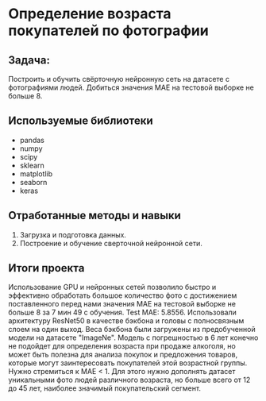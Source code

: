 # Определение возраста покупателей по фотографии

## Задача:

Построить и обучить свёрточную нейронную сеть на датасете с фотографиями людей.
Добиться значения MAE на тестовой выборке не больше 8.

## Используемые библиотеки
- pandas
- numpy
- scipy
- sklearn
- matplotlib
- seaborn
- keras

## Отработанные методы и навыки
1. Загрузка и подготовка данных.
2. Построение и обучение сверточной нейронной сети.

## Итоги проекта

Использование GPU и нейронных сетей позволило быстро и эффективно обработать большое количество фото с достижением поставленного перед нами значения MAE на тестовой выборке не больше 8 за 7 мин 49 с обучения. Test MAE: 5.8556. Использовали архитектуру ResNet50 в качестве бэкбона и головы с полносвязным слоем на один выход. Веса бэкбона были загружены из предобученной модели на датасете "ImageNe". Модель с погрешностью в 6 лет конечно не подойдет для определения возраста при продаже алкоголя, но может быть полезна для анализа покупок и предложения товаров, которые могут заинтересовать покупателей этой возрастной группы. Нужно стремиться к МАЕ < 1. Для этого нужно дополнять датасет уникальными фото людей различного возраста, но больше всего от 12 до 45 лет, наиболее значимый покупательский сегмент.
 
```python
